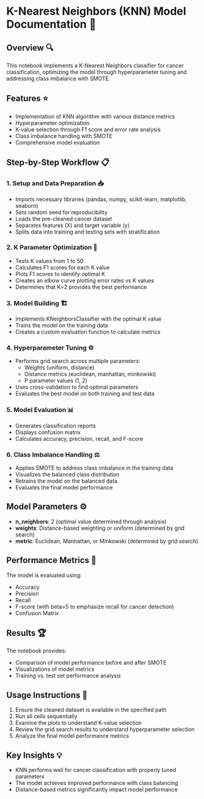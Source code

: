 # K-Nearest Neighbors (KNN) Model Documentation 🧮

## Overview 🔍
This notebook implements a K-Nearest Neighbors classifier for cancer classification, optimizing the model through hyperparameter tuning and addressing class imbalance with SMOTE.

## Features ⭐
- Implementation of KNN algorithm with various distance metrics
- Hyperparameter optimization
- K-value selection through F1 score and error rate analysis
- Class imbalance handling with SMOTE
- Comprehensive model evaluation

## Step-by-Step Workflow 📋

### 1. Setup and Data Preparation 📥
- Imports necessary libraries (pandas, numpy, scikit-learn, matplotlib, seaborn)
- Sets random seed for reproducibility
- Loads the pre-cleaned cancer dataset
- Separates features (X) and target variable (y)
- Splits data into training and testing sets with stratification

### 2. K Parameter Optimization 🔢
- Tests K values from 1 to 50
- Calculates F1 scores for each K value
- Plots F1 scores to identify optimal K
- Creates an elbow curve plotting error rates vs K values
- Determines that K=2 provides the best performance

### 3. Model Building 🏗️
- Implements KNeighborsClassifier with the optimal K value
- Trains the model on the training data
- Creates a custom evaluation function to calculate metrics

### 4. Hyperparameter Tuning ⚙️
- Performs grid search across multiple parameters:
  - Weights (uniform, distance)
  - Distance metrics (euclidean, manhattan, minkowski)
  - P parameter values (1, 2)
- Uses cross-validation to find optimal parameters
- Evaluates the best model on both training and test data

### 5. Model Evaluation 📊
- Generates classification reports
- Displays confusion matrix
- Calculates accuracy, precision, recall, and F-score

### 6. Class Imbalance Handling ⚖️
- Applies SMOTE to address class imbalance in the training data
- Visualizes the balanced class distribution
- Retrains the model on the balanced data
- Evaluates the final model performance

## Model Parameters ⚙️
- **n_neighbors**: 2 (optimal value determined through analysis)
- **weights**: Distance-based weighting or uniform (determined by grid search)
- **metric**: Euclidean, Manhattan, or Minkowski (determined by grid search)

## Performance Metrics 📏
The model is evaluated using:
- Accuracy
- Precision
- Recall
- F-score (with beta=5 to emphasize recall for cancer detection)
- Confusion Matrix

## Results 🏆
The notebook provides:
- Comparison of model performance before and after SMOTE
- Visualizations of model metrics
- Training vs. test set performance analysis

## Usage Instructions 📝
1. Ensure the cleaned dataset is available in the specified path
2. Run all cells sequentially
3. Examine the plots to understand K-value selection
4. Review the grid search results to understand hyperparameter selection
5. Analyze the final model performance metrics

## Key Insights 💡
- KNN performs well for cancer classification with properly tuned parameters
- The model achieves improved performance with class balancing
- Distance-based metrics significantly impact model performance
